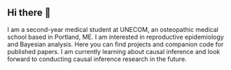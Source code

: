 ## Hi there 👋

I am a second-year medical student at UNECOM, an osteopathic medical school based in Portland, ME. I am interested in reproductive epidemiology and Bayesian analysis. Here you can find projects and companion code for published papers. I am currently learning about causal inference and look forward to conducting causal inference research in the future.
